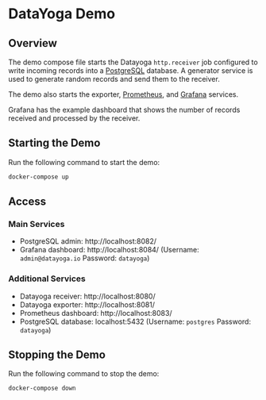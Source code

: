 # DataYoga Demo

## Overview

The demo compose file starts the Datayoga `http.receiver` job configured to write incoming 
records into a [PostgreSQL](https://www.postgresql.org) database.
A generator service is used to generate random records and send them to the receiver.

The demo also starts the exporter, [Prometheus](https://prometheus.io), and [Grafana](https://grafana.com) services.

Grafana has the example dashboard that shows the number of records received and processed by the receiver.

## Starting the Demo

Run the following command to start the demo:
```bash 
docker-compose up
```

## Access

### Main Services

- PostgreSQL admin: http://localhost:8082/
- Grafana dashboard: http://localhost:8084/ (Username: `admin@datayoga.io` Password: `datayoga`)

### Additional Services

- Datayoga receiver: http://localhost:8080/
- Datayoga exporter: http://localhost:8081/
- Prometheus dashboard: http://localhost:8083/
- PostgreSQL database: localhost:5432 (Username: `postgres` Password: `datayoga`)

## Stopping the Demo

Run the following command to stop the demo:

```bash
docker-compose down
```
